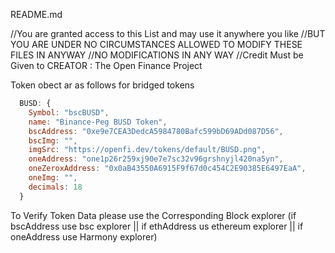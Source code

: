 README.md


//You are granted access to this List and may use it anywhere you like
//BUT YOU ARE UNDER NO CIRCUMSTANCES ALLOWED TO MODIFY THESE FILES IN ANYWAY
//NO MODIFICATIONS IN ANY WAY
//Credit Must be Given to CREATOR : The Open Finance Project

Token obect ar as follows for bridged tokens
```javascript
  BUSD: {
    Symbol: "bscBUSD", 													//Symbol of the TOKEN
    name: "Binance-Peg BUSD Token", 									//Name of the TOKEN
    bscAddress: "0xe9e7CEA3DedcA5984780Bafc599bD69ADd087D56",			//TOKEN address on original chain
    bscImg: "",															//Watermarked token image src from Chain origin
    imgSrc: "https://openfi.dev/tokens/default/BUSD.png",				//Non Watermarked TOKEN image src
    oneAddress: "one1p26r259xj90e7e7sc32v96grshnyjl420na5yn",			//BECH32 TOKEN Address
    oneZeroxAddress: "0x0aB43550A6915F9f67d0c454C2E90385E6497EaA",		//Hex Token Address on Harmony
    oneImg: "",															//Watermarked token image src on Harmony
    decimals: 18														//Number of Decimals
  }
```


  To Verify Token Data please use the Corresponding Block explorer (if bscAddress use bsc explorer || if ethAddress us ethereum explorer || if oneAddress use Harmony explorer)
